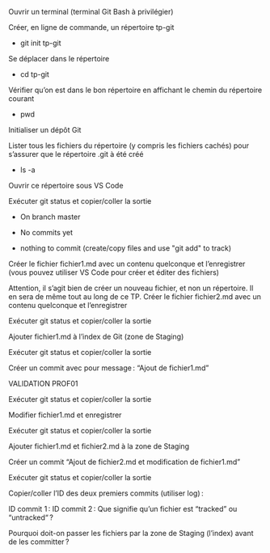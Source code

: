 Ouvrir un terminal (terminal Git Bash à privilégier)

Créer, en ligne de commande, un répertoire tp-git
- git init tp-git

Se déplacer dans le répertoire
- cd tp-git

Vérifier qu’on est dans le bon répertoire en affichant le chemin du répertoire courant
- pwd

Initialiser un dépôt Git


Lister tous les fichiers du répertoire (y compris les fichiers cachés) pour s’assurer que le répertoire .git à été créé
- ls -a

Ouvrir ce répertoire sous VS Code


Exécuter git status et copier/coller la sortie
- On branch master

- No commits yet

- nothing to commit (create/copy files and use "git add" to track)

Créer le fichier fichier1.md avec un contenu quelconque et l’enregistrer (vous pouvez utiliser VS Code pour créer et éditer des fichiers)


Attention, il s’agit bien de créer un nouveau fichier, et non un répertoire. Il en sera de même tout au long de ce TP.
Créer le fichier fichier2.md avec un contenu quelconque et l’enregistrer

Exécuter git status et copier/coller la sortie

Ajouter fichier1.md à l’index de Git (zone de Staging)

Exécuter git status et copier/coller la sortie

Créer un commit avec pour message : “Ajout de fichier1.md”

VALIDATION PROF01

Exécuter git status et copier/coller la sortie

Modifier fichier1.md et enregistrer

Exécuter git status et copier/coller la sortie

Ajouter fichier1.md et fichier2.md à la zone de Staging

Créer un commit “Ajout de fichier2.md et modification de fichier1.md”

Exécuter git status et copier/coller la sortie

Copier/coller l’ID des deux premiers commits (utiliser log) :

ID commit 1 :
ID commit 2 :
Que signifie qu’un fichier est “tracked” ou “untracked“ ?

Pourquoi doit-on passer les fichiers par la zone de Staging (l’index) avant de les committer ?